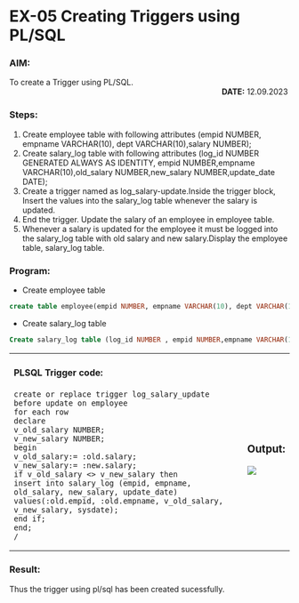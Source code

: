 # EX-05 Creating Triggers using PL/SQL

### AIM: 
To create a Trigger using PL/SQL. &emsp;&emsp;&emsp;&emsp;&emsp;&emsp;&emsp;&emsp;&emsp;&emsp;&emsp;&emsp;&emsp;&emsp;&emsp;&emsp;&emsp;&emsp;&emsp;&emsp;&emsp;&emsp;&emsp;&emsp;&emsp;&emsp;&emsp;  **DATE:** 12.09.2023

### Steps:
1. Create employee table with following attributes (empid NUMBER, empname VARCHAR(10), dept VARCHAR(10),salary NUMBER);
2. Create salary_log table with following attributes (log_id NUMBER GENERATED ALWAYS AS IDENTITY, empid NUMBER,empname VARCHAR(10),old_salary NUMBER,new_salary NUMBER,update_date DATE);
3. Create a trigger named as log_salary-update.Inside the trigger block, Insert the values into the salary_log table whenever the salary is updated.
4. End the trigger. Update the salary of an employee in employee table.
5. Whenever a salary is updated for the employee it must be logged into the salary_log table with old salary and new salary.Display the employee table, salary_log table.

### Program:

- Create employee table
```sql
create table employee(empid NUMBER, empname VARCHAR(10), dept VARCHAR(10),salary NUMBER);
```
- Create salary_log table
```sql
Create salary_log table (log_id NUMBER , empid NUMBER,empname VARCHAR(10),old_salary NUMBER,new_salary NUMBER,update_date DATE);
```
<table>
  <tr>
    <td>
      
#### PLSQL Trigger code:
```
create or replace trigger log_salary_update
before update on employee 
for each row
declare
v_old_salary NUMBER;
v_new_salary NUMBER;
begin
v_old_salary:= :old.salary;
v_new_salary:= :new.salary;
if v_old_salary <> v_new_salary then
insert into salary_log (empid, empname, old_salary, new_salary, update_date)
values(:old.empid, :old.empname, v_old_salary, v_new_salary, sysdate);
end if;
end;
/
```
</td>
<td>
  
### Output:
<img src="https://github.com/ROHITJAIND/EX-5-Creating-Triggers-using-PL-SQL/assets/118707073/1c9d1059-d8b3-4c9c-8c90-22247603c800">
</td>
</tr>
</table>

### Result:
Thus the trigger using pl/sql has been created sucessfully.
